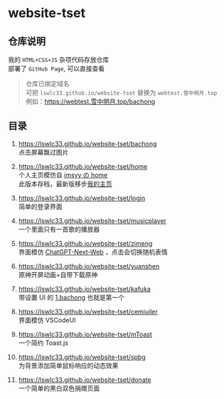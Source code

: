 # website-tset

## 仓库说明

我的 `HTML+CSS+JS` 杂项代码存放仓库  
部署了 `GitHub Page`, 可以直接查看

> 仓库已绑定域名  
> 可把 `lswlc33.github.io/website-tset` 替换为 `webtest.雪中明月.top`  
> 例如：https://webtest.雪中明月.top/bachong

## 目录

1. https://lswlc33.github.io/website-tset/bachong  
   点击屏幕飘过图片

2. https://lswlc33.github.io/website-tset/home  
   个人主页模仿自 [imsyy の home](https://github.com/imsyy/home)  
   此版本存档，最新版移步[我的主页](https://github.com/lswlc33/lswlc33)

3. https://lswlc33.github.io/website-tset/login  
   简单的登录界面

4. https://lswlc33.github.io/website-tset/musicplayer  
   一个里面只有一首歌的播放器

5. https://lswlc33.github.io/website-tset/zimeng  
   界面模仿 [ChatGPT-Next-Web](https://github.com/Yidadaa/ChatGPT-Next-Web) ，点击会切换随机表情

6. https://lswlc33.github.io/website-tset/yuanshen  
   原神开屏动画+自带下载原神

7. https://lswlc33.github.io/website-tset/kafuka  
   带设置 UI 的 [1.bachong](https://lswlc33.github.io/website-tset/bachong) 也就是第一个

8. https://lswlc33.github.io/website-tset/cemiuiler  
   界面模仿 VSCodeUI

9. https://lswlc33.github.io/website-tset/mToast  
   一个简约 Toast.js

10. https://lswlc33.github.io/website-tset/spbg  
    为背景添加简单鼠标响应的动态效果

11. https://lswlc33.github.io/website-tset/donate  
    一个简单的黑白双色捐赠页面
